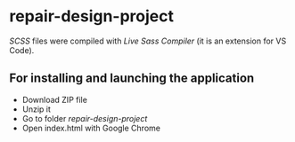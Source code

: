 # repair-design-project

*SCSS* files were compiled with *Live Sass Compiler* (it is an extension for VS Code).

## For installing and launching the application

- Download ZIP file
- Unzip it
- Go to folder *repair-design-project*
- Open index.html with Google Chrome
